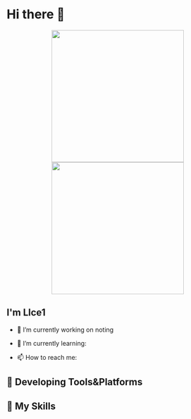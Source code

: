 # Hi there 👋


<p align="center">
  <img width="300px" src="https://count.getloli.com/get/@lekclc?theme=rule34"></img>
  <img width="300px" src="https://github-readme-stats.vercel.app/api/top-langs/?username=lekclc&layout=compact"></img>
</p>

## I'm **Llce1**

- 🔭 I’m currently working on noting

- 🌱 I’m currently learning: 

- 📫 How to reach me: 

## 🚉 **Developing Tools&Platforms**


## 🌟 **My Skills**  




<!---
lekclc/lekclc is a ✨ special ✨ repository because its `README.md` (this file) appears on your GitHub profile.
You can click the Preview link to take a look at your changes.
--->
